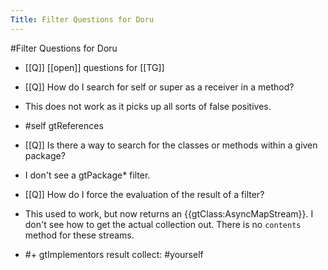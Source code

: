 ---Title: Filter Questions for Doru---#Filter Questions for Doru- [[Q]]  [[open]] questions for [[TG]]- [[Q]] How do  I search for self or super as a receiver in a method?- This does not work as it picks up all sorts of false positives.- #self gtReferences- [[Q]] Is there a way to search for the classes or methods within a given package?- I don't see a gtPackage* filter.- [[Q]] How do I force the evaluation of the result of a filter?- This used to work, but now returns an {{gtClass:AsyncMapStream}}. I don't see how to get the actual collection out. There is no `contents` method for these streams.- #+ gtImplementors result collect: #yourself
